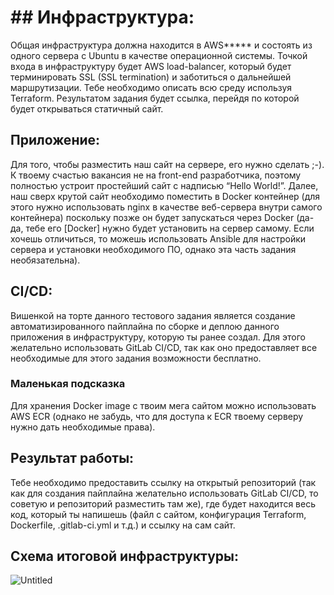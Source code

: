 # ## Инфраструктура:

Общая инфраструктура должна находится в AWS***** и состоять из одного сервера с Ubuntu в качестве операционной системы. Точкой входа в инфраструктуру будет AWS load-balancer, который будет терминировать SSL (SSL termination) и заботиться о дальнейшей маршрутизации. Тебе необходимо описать всю среду используя Terraform. Результатом задания будет ссылка, перейдя по которой будет открываться статичный сайт.

## Приложение:

Для того, чтобы разместить наш сайт на сервере, его нужно сделать  ;-). К твоему счастью   вакансия не на front-end разработчика, поэтому полностью устроит простейший сайт с надписью “Hello World!”. Далее, наш сверх крутой сайт необходимо поместить в Docker контейнер (для этого нужно использовать nginx в качестве веб-сервера внутри самого контейнера) поскольку позже он будет запускаться через Docker (да-да, тебе его [Docker] нужно будет установить на сервер самому. Если хочешь отличиться, то можешь использовать Ansible для настройки сервера и установки необходимого ПО, однако эта часть задания необязательна).

## CI/CD:

Вишенкой на торте данного тестового задания является создание автоматизированного пайплайна по сборке и деплою данного приложения в инфраструктуру, которую ты ранее создал. Для этого желательно использовать GitLab CI/CD, так как оно предоставляет все необходимые для этого задания возможности бесплатно.

### Маленькая подсказка

Для хранения Docker image с твоим мега сайтом можно использовать AWS ECR (однако не забудь, что для доступа к ECR твоему серверу нужно дать необходимые права).

## Результат работы:

Тебе необходимо предоставить ссылку на открытый репозиторий (так как для создания пайплайна желательно использовать GitLab CI/CD, то советую и репозиторий разместить там же), где будет находится весь код, который ты напишешь (файл с сайтом, конфигурация Terraform, Dockerfile, .gitlab-ci.yml и т.д.) и ссылку на сам сайт.

## Схема итоговой инфраструктуры:

![Untitled](https://s3-us-west-2.amazonaws.com/secure.notion-static.com/3b90dfff-afae-436c-86f7-df1f805f2f7c/Untitled.png)
